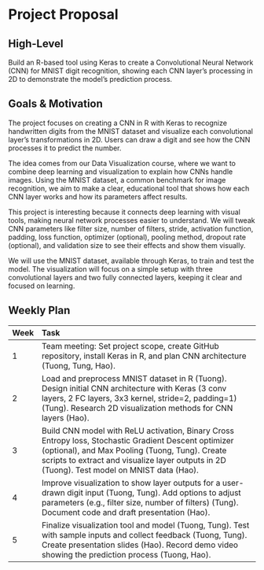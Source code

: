 # Project Proposal

## High-Level
Build an R-based tool using Keras to create a Convolutional Neural Network (CNN) for MNIST digit recognition, showing each CNN layer’s processing in 2D to demonstrate the model’s prediction process.

## Goals & Motivation
The project focuses on creating a CNN in R with Keras to recognize handwritten digits from the MNIST dataset and visualize each convolutional layer’s transformations in 2D. Users can draw a digit and see how the CNN processes it to predict the number.

The idea comes from our Data Visualization course, where we want to combine deep learning and visualization to explain how CNNs handle images. Using the MNIST dataset, a common benchmark for image recognition, we aim to make a clear, educational tool that shows how each CNN layer works and how its parameters affect results.

This project is interesting because it connects deep learning with visual tools, making neural network processes easier to understand. We will tweak CNN parameters like filter size, number of filters, stride, activation function, padding, loss function, optimizer (optional), pooling method, dropout rate (optional), and validation size to see their effects and show them visually.

We will use the MNIST dataset, available through Keras, to train and test the model. The visualization will focus on a simple setup with three convolutional layers and two fully connected layers, keeping it clear and focused on learning.

## Weekly Plan

| Week | Task |
|:---|:---|
| 1 | Team meeting: Set project scope, create GitHub repository, install Keras in R, and plan CNN architecture (Tuong, Tung, Hao). |
| 2 | Load and preprocess MNIST dataset in R (Tuong). Design initial CNN architecture with Keras (3 conv layers, 2 FC layers, 3x3 kernel, stride=2, padding=1) (Tung). Research 2D visualization methods for CNN layers (Hao). |
| 3 | Build CNN model with ReLU activation, Binary Cross Entropy loss, Stochastic Gradient Descent optimizer (optional), and Max Pooling (Tuong, Tung). Create scripts to extract and visualize layer outputs in 2D (Tuong). Test model on MNIST data (Hao). |
| 4 | Improve visualization to show layer outputs for a user-drawn digit input (Tuong, Tung). Add options to adjust parameters (e.g., filter size, number of filters) (Tung). Document code and draft presentation (Hao). |
| 5 | Finalize visualization tool and model (Tuong, Tung). Test with sample inputs and collect feedback (Tuong, Tung). Create presentation slides (Hao). Record demo video showing the prediction process (Tuong, Hao). |
